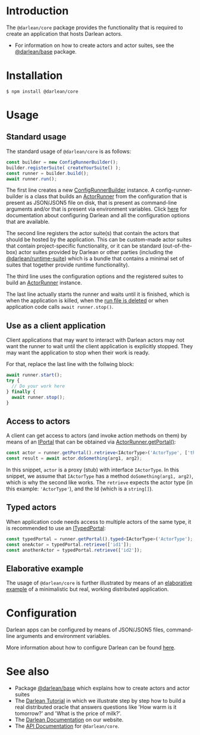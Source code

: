 # Introduction

The `@darlean/core` package provides the functionality that is required to create an application that hosts Darlean actors.

* For information on how to create actors and actor suites, see the [@darlean/base](../base/) package.

# Installation

```
$ npm install @darlean/core
```

# Usage

## Standard usage

The standard usage of `@darlean/core` is as follows:
```ts
const builder = new ConfigRunnerBuilder();
builder.registerSuite( createYourSuite() );
const runner = builder.build();
await runner.run();
```

The first line creates a new [ConfigRunnerBuilder](https://docs.darlean.io/latest/ConfigRunnerBuilder.html) instance. A config-runner-builder is a class that builds an
[ActorRunner](https://docs.darlean.io/latest/ActorRunner.html#) from the configuration that is present as JSON/JSON5 file on disk, that is present as
command-line arguments and/or that is present via environment variables. Click [here](https://darlean.io/documentation/configuration-options/) for documentation 
about configuring Darlean and all the configuration options that are available.

The second line registers the actor suite(s) that contain the actors that should be hosted by the application. This can be custom-made actor suites that contain
project-specific functionality, or it can be standard (out-of-the-box) actor suites provided by Darlean or other parties (including the [@darlean/runtime-suite](../suites/runtime-suite/))
which is a bundle that contains a minimal set of suites that together provide runtime functionality).

The third line uses the configuration options and the registered suites to build an [ActorRunner](https://docs.darlean.io/latest/ActorRunner.html#) instance.

The last line actually starts the runner and waits until it is finished, which is when the application is killed, when the [run file is deleted](https://darlean.io/documentation/starting-and-stopping/) 
or when application code calls `await runner.stop()`.

## Use as a client application

Client applications that may want to interact with Darlean actors may not want the runner to wait until the client application is explicitly stopped. They may want the application to stop when their work is ready.

For that, replace the last line with the follwing block:

```ts
await runner.start();
try {
  // Do your work here
} finally {
  await runner.stop();
}
```

## Access to actors

A client can get access to actors (and invoke action methods on them) by means of an [IPortal](https://docs.darlean.io/latest/IPortal.html#) that can be obtained via [ActorRunner.getPortal()](https://docs.darlean.io/latest/ActorRunner.html#getPortal):

```ts
const actor = runner.getPortal().retrieve<IActorType>('ActorType', ['the', 'id', 'of', 'the', 'actor']);
const result = await actor.doSomething(arg1, arg2);
```

In this snippet, `actor` is a proxy (stub) with interface `IActorType`. In this snippet, we assume that `IActorType` has a method `doSomething(arg1, arg2)`, which is
why the second like works. The `retrieve` expects the actor type (in this example: `'ActorType'`), and the Id (which is a `string[]`).

## Typed actors

When application code needs access to multiple actors of the same type, it is recommended to use an [ITypedPortal](https://docs.darlean.io/latest/ITypedPortal.html#):

```ts
const typedPortal = runner.getPortal().typed<IActorType>('ActorType');
const oneActor = typedPortal.retrieve(['id1']);
const anotherActor = typedPortal.retrieve(['id2']);
```

## Elaborative example

The usage of `@darlean/core` is further illustrated by means of an [elaborative example](../examples/src/core) of a minimalistic but real, working distributed application.

# Configuration

Darlean apps can be configured by means of JSON/JSON5 files, command-line arguments and environment variables.

More information about how to configure Darlean can be found [here](https://darlean.io/documentation/configuration-options/).

# See also
* Package [@darlean/base](../base/) which explains how to create actors and actor suites
* The [Darlean Tutorial](../examples/src/oracle/1_the_basics/) in which we illustrate step by step how to build a real distributed oracle that answers questions like 'How warm is it tomorrow?' and 'What is the price of milk?'.
* The [Darlean Documentation](https://darlean.io/documentation/) on our website.
* The [API Documentation](https://docs.darlean.io/latest/@darlean_core.html) for `@darlean/core`.